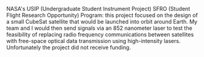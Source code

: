 NASA's USIP (Undergraduate Student Instrument Project) SFRO (Student Flight Research Opportunity) Program: this project focused on the design of a small CubeSat satellite that would be launched into orbit around Earth. My team and I would then send signals via an 852 nanometer laser to test the feasibility of replacing radio frequency communications between satellites with free-space optical data transmission using high-intensity lasers. Unfortunately the project did not receive funding. 
